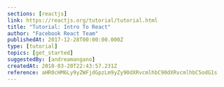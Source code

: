 ```yaml
---
sections: [reactjs]
link: https://reactjs.org/tutorial/tutorial.html
title: "Tutorial: Intro To React"
author: "Facebook React Team"
publishedAt: 2017-12-28T00:00:00.000Z
type: [tutorial]
topics: [get_started]
suggestedBy: [andreamangano]
createdAt: 2018-03-20T22:43:57.231Z
reference: aHR0cHM6Ly9yZWFjdGpzLm9yZy90dXRvcmlhbC90dXRvcmlhbC5odG1s
---
```

